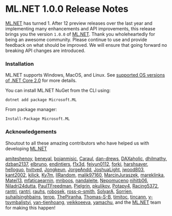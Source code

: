 # ML.NET 1.0.0 Release Notes

[ML.NET](https://aka.ms/mlnet) has turned 1. After 12 preview releases over the last year and implementing many enhancements and API improvements, this release brings you the version `1.0.0` of [ML.NET](https://aka.ms/mlnet). Thank you wholeheartedly for being an awesome community. Please continue to use and provide feedback on what should be improved. We will ensure that going forward no breaking API changes are introduced.

### Installation

ML.NET supports Windows, MacOS, and Linux. See [supported OS versions of .NET Core 2.0](https://github.com/dotnet/core/blob/master/release-notes/2.0/2.0-supported-os.md) for more details.

You can install ML.NET NuGet from the CLI using:
```
dotnet add package Microsoft.ML
```

From package manager:
```
Install-Package Microsoft.ML
```

### Acknowledgements

Shoutout to all these amazing contributors who have helped us with developing [ML.NET](https://aka.ms/mlnet)

[amiteshenoy](https://github.com/amiteshenoy),
[beneyal](https://github.com/beneyal),
[bojanmisic](https://github.com/bojanmisic),
[Caraul](https://github.com/Caraul),
[dan-drews](https://github.com/dan-drews),
[DAXaholic](https://github.com/DAXaholic),
[dhilmathy](https://github.com/dhilmathy),
[dzban2137](https://github.com/dzban2137),
[elbruno](https://github.com/elbruno),
[endintiers](https://github.com/endintiers),
[f1x3d](https://github.com/f1x3d), 
[feiyun0112](https://github.com/feiyun0112),
[forki](https://github.com/forki), 
[harshsaver](https://github.com/harshsaver),
[helloguo](https://github.com/helloguo),
[hvitved](https://github.com/hvitved),
[Jongkeun](https://github.com/Jongkeun),
[JorgeAndd](https://github.com/JorgeAndd),
[JoshuaLight](https://github.com/JoshuaLight),
[jwood803](https://github.com/jwood803),
[kant2002](https://github.com/kant2002),
[kilick](https://github.com/kilick),
[Ky7m](https://github.com/Ky7m), 
[llRandom](https://github.com/llRandom),
[malik97160](https://github.com/malik97160),
[MarcinJuraszek](https://github.com/MarcinJuraszek),
[mareklinka](https://github.com/mareklinka), 
[Matei13](https://github.com/Matei13),
[mfaticaearnin](https://github.com/mfaticaearnin),
[mnboos](https://github.com/mnboos),
[nandaleite](https://github.com/nandaleite),
[Nepomuceno](https://github.com/Nepomuceno)
[nihitb06](https://github.com/nihitb06),
[Niladri24dutta](https://github.com/Niladri24dutta),
[PaulTFreedman](https://github.com/PaulTFreedman),
[Pielgrin](https://github.com/Pielgrin),
[pkulikov](https://github.com/pkulikov),
[Potapy4](https://github.com/Potapy4),
[Racing5372](https://github.com/Racing5372),
[rantri](https://github.com/rantri), 
[rantri](https://github.com/rantri), 
[rauhs](https://github.com/rauhs),
[robosek](https://github.com/robosek),
[ross-p-smith](https://github.com/ross-p-smith),
[SolyarA](https://github.com/SolyarA),
[Sorrien](https://github.com/Sorrien), 
[suhailsinghbains](https://github.com/suhailsinghbains),
[terop](https://github.com/terop), 
[ThePiranha](https://github.com/ThePiranha),
[Thomas-S-B](https://github.com/Thomas-S-B),
[timitoc](https://github.com/timitoc),
[tincann](https://github.com/tincann),
[v-tsymbalistyi](https://github.com/v-tsymbalistyi), 
[van-tienhoang](https://github.com/van-tienhoang),
[veikkoeeva](https://github.com/veikkoeeva),
[yamachu](https://github.com/yamachu), and the [ML.NET](https://aka.ms/mlnet) team for making this happen!